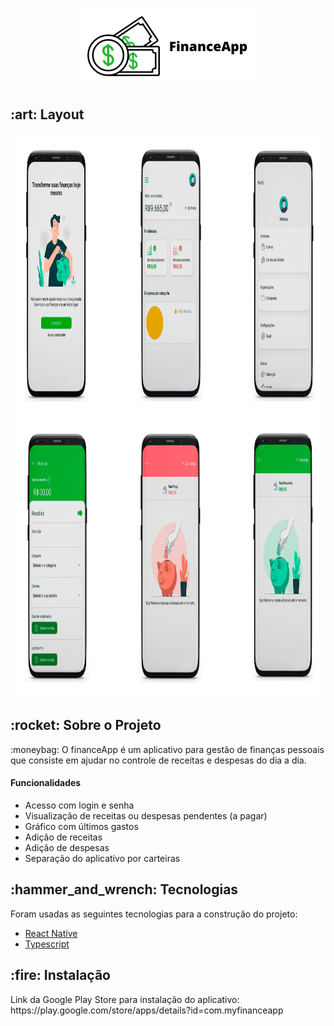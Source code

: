 <h1 align="center">
  <img src="https://github.com/viniciusbls9/financeapp/blob/master/.github/logo3x.png" />
</h1>

<h2>:art: Layout</h2>
<p>
  <img src="https://github.com/viniciusbls9/financeapp/blob/master/.github/mockups.jpg" height="450" />
  <img src="https://github.com/viniciusbls9/financeapp/blob/master/.github/mockups-financeapp.jpg" height="450" />
</p>

<h2 id="layout">:rocket: Sobre o Projeto</h2>
<p>:moneybag: O financeApp é um aplicativo para gestão de finanças pessoais que consiste em ajudar no controle de receitas e despesas do dia a dia.</p>

<h4>Funcionalidades</h4>

  - Acesso com login e senha
  - Visualização de receitas ou despesas pendentes (a pagar)
  - Gráfico com últimos gastos
  - Adição de receitas
  - Adição de despesas
  - Separação do aplicativo por carteiras

<h2>:hammer_and_wrench: Tecnologias</h2>
<p>Foram usadas as seguintes tecnologias para a construção do projeto:</p>

 - [React Native](https://reactnative.dev/)
 - [Typescript](https://www.typescriptlang.org/)

<h2>:fire: Instalação</h2>
<p>Link da Google Play Store para instalação do aplicativo: https://play.google.com/store/apps/details?id=com.myfinanceapp</p>
